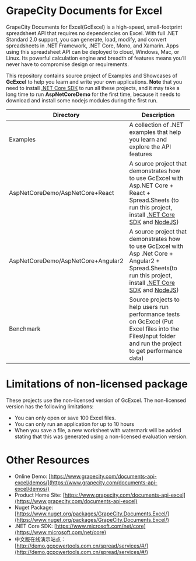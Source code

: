 # GrapeCity Documents for Excel
GrapeCity Documents for Excel(GcExcel) is a high-speed, small-footprint spreadsheet API that requires no dependencies on Excel. With full .NET Standard 2.0 support, you can generate, load, modify, and convert spreadsheets in .NET Framework, .NET Core, Mono, and Xamarin. Apps using this spreadsheet API can be deployed to cloud, Windows, Mac, or Linux. Its powerful calculation engine and breadth of features means you’ll never have to compromise design or requirements.

This repository contains source project of Examples and Showcases of **GcExcel** to help you learn and write your own applications. **Note** that you need to install [.NET Core SDK](https://www.microsoft.com/net/core) to run all these projects, and it may take a long time to run **AspNetCoreDemo** for the first time, because it needs to download and install some nodejs modules during the first run.

| Directory    | Description    |
| ------------- |-------------|
| Examples     | A collection of .NET examples that help you learn and explore the API features |
| AspNetCoreDemo/AspNetCore+React     | A source project that demonstrates how to use GcExcel with Asp.NET Core + React + Spread.Sheets (to run this project, install [.NET Core SDK](https://www.microsoft.com/net/core) and [NodeJS](https://nodejs.org/en/)) |
| AspNetCoreDemo/AspNetCore+Angular2     | A source project that demonstrates how to use GcExcel with Asp .Net Core + Angular2 + Spread.Sheets(to run this project, install [.NET Core SDK](https://www.microsoft.com/net/core) and [NodeJS](https://nodejs.org/en/))|
| Benchmark | Source projects to help users run performance tests on GcExcel (Put Excel files into the Files\Input folder and run the project to get performance data)|

# Limitations of non-licensed package
These projects use the non-licensed version of GcExcel. The non-licensed version has the following limitations:
* You can only open or save 100 Excel files.
* You can only run an application for up to 10 hours
* When you save a file, a new worksheet with watermark will be added stating that this was generated using a non-licensed evaluation version.

# Other Resources
* Online Demo: [https://www.grapecity.com/documents-api-excel/demos/](https://www.grapecity.com/documents-api-excel/demos/)
* Product Home Site: [https://www.grapecity.com/documents-api-excel](https://www.grapecity.com/documents-api-excel)
* Nuget Package: [https://www.nuget.org/packages/GrapeCity.Documents.Excel/](https://www.nuget.org/packages/GrapeCity.Documents.Excel/)
* .NET Core SDK: [https://www.microsoft.com/net/core](https://www.microsoft.com/net/core)
* 中文版在线演示站点：[http://demo.gcpowertools.com.cn/spread/services/#/](http://demo.gcpowertools.com.cn/spread/services/#/)
